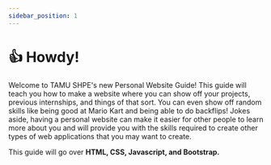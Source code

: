 ```yaml
---
sidebar_position: 1
---
```


# 👍 Howdy!

Welcome to TAMU SHPE's new Personal Website Guide! This guide will teach you how to make a website where you can show off your projects, previous internships, and things of that sort. You can even show off random skills like being good at Mario Kart and being able to do backflips! Jokes aside, having a personal website can make it easier for other people to learn more about you and will provide you with the skills required to create other types of web applications that you may want to create.

This guide will go over **HTML, CSS, Javascript, and Bootstrap.**